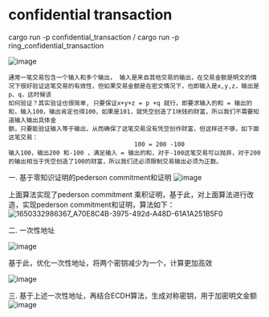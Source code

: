 # confidential transaction

cargo run -p confidential_transaction  /  cargo run -p ring_confidential_transaction

![image](https://user-images.githubusercontent.com/39479965/165015381-72cb30dd-423c-4a9d-b8dc-969882e04925.png)

    通常一笔交易包含一个输入和多个输出， 输入是来自其他交易的输出，在交易金额是明文的情况下很好验证这笔交易的有效性，但如果交易金额是在密文情况下，也即输入是x,y,z，输出是p、q，这时候该
    如何验证？其实验证也很简单, 只要保证x+y+z = p +q 就行，即要求输入的和 = 输出的和，输入100，输出肯定也得100，如果是101，就凭空创造了1块钱的财富，所以我们不需要知道输入输出具体金
    额，只要能验证输入等于输出，从而确保了这笔交易没有凭空创作财富，但这样还不够，如下面这笔交易：
                                       100 = 200 -100 
    输入100，输出200 和-100 ，满足输入 = 输出的和，对于-100这笔交易可以抛弃，对于200的输出相当于凭空创造了100的财富，所以我们还必须限制交易输出必须为正数。

一. 基于零知识证明的pederson commitment和证明
![image](https://user-images.githubusercontent.com/39479965/163909013-7faae42c-920e-4064-bce7-070495a853d2.png)

上面算法实现了pederson commitment 乘积证明，基于此，对上面算法进行改造，实现pederson commitment和证明，算法如下：
![1650332986367_A70E8C4B-3975-492d-A48D-61A1A251B5F0](https://user-images.githubusercontent.com/39479965/163909495-b933ef26-4fce-4201-9861-9123df5d270f.png)


二. 一次性地址

![image](https://user-images.githubusercontent.com/39479965/162351684-0a0d7901-31c8-41fb-8811-37d61bf87613.png)

基于此，优化一次性地址，将两个密钥减少为一个，计算更加高效  

![image](https://user-images.githubusercontent.com/39479965/163910805-d261a47b-5f81-4825-a428-e762de08cca5.png)
  
		
三. 基于上述一次性地址，再结合ECDH算法，生成对称密钥，用于加密明文金额  
  ![image](https://user-images.githubusercontent.com/39479965/163910923-29b94d0c-877a-4c84-a54d-a138ae4820b9.png)

